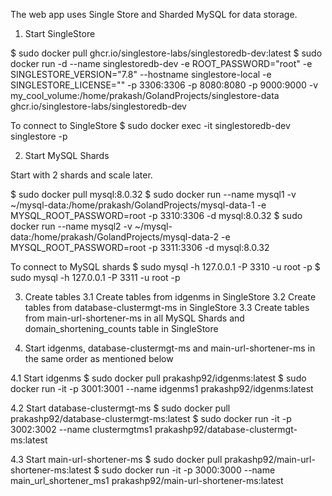 The web app uses Single Store and Sharded MySQL for data storage.

1. Start SingleStore

$ sudo docker pull ghcr.io/singlestore-labs/singlestoredb-dev:latest
$ sudo docker run  -d --name singlestoredb-dev     -e ROOT_PASSWORD="root"     -e SINGLESTORE_VERSION="7.8" --hostname singlestore-local -e SINGLESTORE_LICENSE="<LICENSE>"   -p 3306:3306 -p 8080:8080 -p 9000:9000  -v my_cool_volume:/home/prakash/GolandProjects/singlestore-data    ghcr.io/singlestore-labs/singlestoredb-dev


To connect to SingleStore
$ sudo docker exec -it singlestoredb-dev singlestore -p

2. Start MySQL Shards

Start with 2 shards and scale later.

$ sudo docker pull mysql:8.0.32
$ sudo docker run --name mysql1 -v ~/mysql-data:/home/prakash/GolandProjects/mysql-data-1 -e MYSQL_ROOT_PASSWORD=root -p 3310:3306 -d mysql:8.0.32
$ sudo docker run --name mysql2 -v ~/mysql-data:/home/prakash/GolandProjects/mysql-data-2 -e MYSQL_ROOT_PASSWORD=root -p 3311:3306 -d mysql:8.0.32

To connect to MySQL shards
$ sudo mysql -h 127.0.0.1 -P 3310 -u root -p
$ sudo mysql -h 127.0.0.1 -P 3311 -u root -p


3. Create tables 
    3.1 Create tables from idgenms in SingleStore
    3.2 Create tables from database-clustermgt-ms in SingleStore
    3.3 Create tables from main-url-shortener-ms in all MySQL Shards and domain_shortening_counts table in SingleStore


4. Start idgenms, database-clustermgt-ms and main-url-shortener-ms in the same order as mentioned below

4.1 Start idgenms
    $ sudo docker pull prakashp92/idgenms:latest
    $ sudo docker run -it -p 3001:3001 --name idgenms1 prakashp92/idgenms:latest

4.2 Start database-clustermgt-ms
    $ sudo docker pull prakashp92/database-clustermgt-ms:latest
    $ sudo docker run -it -p 3002:3002 --name clustermgtms1 prakashp92/database-clustermgt-ms:latest

4.3 Start main-url-shortener-ms
    $ sudo docker pull prakashp92/main-url-shortener-ms:latest
    $ sudo docker run -it -p 3000:3000 --name main_url_shortener_ms1 prakashp92/main-url-shortener-ms:latest


